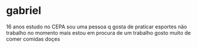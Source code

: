 # gabriel
16 anos estudo no CEPA
sou uma pessoa q gosta de praticar esportes não trabalho no momento mais estou em procura de um trabalho gosto muito de comer comidas doçes
